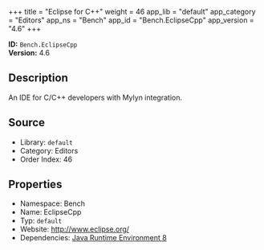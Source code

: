 ﻿+++
title = "Eclipse for C++"
weight = 46
app_lib = "default"
app_category = "Editors"
app_ns = "Bench"
app_id = "Bench.EclipseCpp"
app_version = "4.6"
+++

**ID:** `Bench.EclipseCpp`  
**Version:** 4.6  
<!--more-->

## Description
An IDE for C/C++ developers with Mylyn integration.

## Source

* Library: `default`
* Category: Editors
* Order Index: 46

## Properties

* Namespace: Bench
* Name: EclipseCpp
* Typ: `default`
* Website: <http://www.eclipse.org/>
* Dependencies: [Java Runtime Environment 8](/app/Bench.JRE8)

